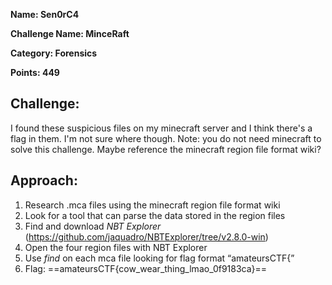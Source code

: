 **Name: Sen0rC4**

**Challenge Name: MinceRaft**

**Category: Forensics**

**Points: 449**



## Challenge:

I found these suspicious files on my minecraft server and I think there's a flag in them. I'm not sure where though.
Note: you do not need minecraft to solve this challenge. Maybe reference the minecraft region file format wiki?


## Approach:

1. Research .mca files using the minecraft region file format wiki
2. Look for a tool that can parse the data stored in the region files
3. Find and download *NBT Explorer* (https://github.com/jaquadro/NBTExplorer/tree/v2.8.0-win)
4. Open the four region files with NBT Explorer
5. Use *find* on each mca file looking for flag format “amateursCTF{”
6. Flag: ==amateursCTF{cow_wear_thing_lmao_0f9183ca}==

   











